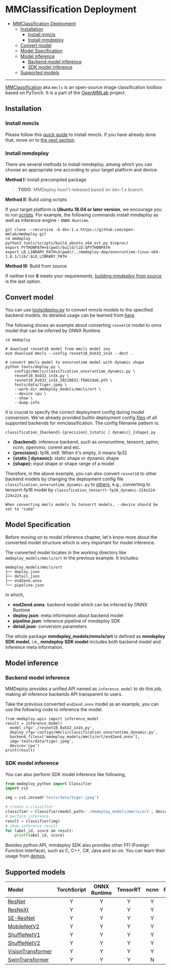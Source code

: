 # MMClassification Deployment

- [MMClassification Deployment](#mmclassification-deployment)
  - [Installation](#installation)
    - [Install mmcls](#install-mmcls)
    - [Install mmdeploy](#install-mmdeploy)
  - [Convert model](#convert-model)
  - [Model Specification](#model-specification)
  - [Model inference](#model-inference)
    - [Backend model inference](#backend-model-inference)
    - [SDK model inference](#sdk-model-inference)
  - [Supported models](#supported-models)

______________________________________________________________________

[MMClassification](https://github.com/open-mmlab/mmclassification) aka `mmcls` is an open-source image classification toolbox based on PyTorch. It is a part of the [OpenMMLab](https://openmmlab.com) project.

## Installation

### Install mmcls

Please follow this [quick guide](https://github.com/open-mmlab/mmclassification/tree/1.x#installation) to install mmcls. If you have already done that, move on to [the next section](#install-mmdeploy).

### Install mmdeploy

There are several methods to install mmdeploy, among which you can choose an appropriate one according to your target platform and device.

**Method I:** Install precompiled package

> **TODO**. MMDeploy hasn't released based on dev-1.x branch.

**Method II:** Build using scripts

If your target platform is **Ubuntu 18.04 or later version**, we encourage you to run
[scripts](../01-how-to-build/build_from_script.md). For example, the following commands install mmdeploy as well as inference engine - `ONNX Runtime`.

```shell
git clone --recursive -b dev-1.x https://github.com/open-mmlab/mmdeploy.git
cd mmdeploy
python3 tools/scripts/build_ubuntu_x64_ort.py $(nproc)
export PYTHONPATH=$(pwd)/build/lib:$PYTHONPATH
export LD_LIBRARY_PATH=$(pwd)/../mmdeploy-dep/onnxruntime-linux-x64-1.8.1/lib/:$LD_LIBRARY_PATH
```

**Method III:** Build from source

If neither **I** nor **II** meets your requirements, [building mmdeploy from source](../01-how-to-build/build_from_source.md) is the last option.

## Convert model

You can use [tools/deploy.py](https://github.com/open-mmlab/mmdeploy/blob/dev-1.x/tools/deploy.py) to convert mmcls models to the specified backend models. Its detailed usage can be learned from [here](https://github.com/open-mmlab/mmdeploy/blob/master/docs/en/02-how-to-run/convert_model.md#usage).

The following shows an example about converting `resnet18` model to onnx model that can be inferred by ONNX Runtime.

```shell
cd mmdeploy

# download resnet18 model from mmcls model zoo
mim download mmcls --config resnet18_8xb32_in1k --dest .

# convert mmcls model to onnxruntime model with dynamic shape
python tools/deploy.py \
    configs/mmcls/classification_onnxruntime_dynamic.py \
    resnet18_8xb32_in1k.py \
    resnet18_8xb32_in1k_20210831-fbbb1da6.pth \
    tests/data/tiger.jpeg \
    --work-dir mmdeploy_models/mmcls/ort \
    --device cpu \
    --show \
    --dump-info
```

It is crucial to specify the correct deployment config during model conversion. We've already provided builtin deployment config [files](https://github.com/open-mmlab/mmdeploy/tree/dev-1.x/configs/mmcls) of all supported backends for mmclassification. The config filename pattern is:

```
classification_{backend}-{precision}_{static | dynamic}_{shape}.py
```

- **{backend}:** inference backend, such as onnxruntime, tensorrt, pplnn, ncnn, openvino, coreml and etc.
- **{precision}:** fp16, int8. When it's empty, it means fp32
- **{static | dynamic}:** static shape or dynamic shape
- **{shape}:** input shape or shape range of a model

Therefore, in the above example, you can also convert `resnet18` to other backend models by changing the deployment config file `classification_onnxruntime_dynamic.py` to [others](https://github.com/open-mmlab/mmdeploy/tree/dev-1.x/configs/mmcls), e.g., converting to tensorrt-fp16 model by `classification_tensorrt-fp16_dynamic-224x224-224x224.py`.

```{tip}
When converting mmcls models to tensorrt models, --device should be set to "cuda"
```

## Model Specification

Before moving on to model inference chapter, let's know more about the converted model structure which is very important for model inference.

The converted model locates in the working directory like `mmdeploy_models/mmcls/ort` in the previous example. It includes:

```
mmdeploy_models/mmcls/ort
├── deploy.json
├── detail.json
├── end2end.onnx
└── pipeline.json
```

in which,

- **end2end.onnx**: backend model which can be inferred by ONNX Runtime
- **deploy.json**: meta information about backend model
- **pipeline.json**: inference pipeline of mmdeploy SDK
- **detail.json**: conversion parameters

The whole package **mmdeploy_models/mmcls/ort** is defined as **mmdeploy SDK model**, i.e., **mmdeploy SDK model** includes both backend model and inference meta information.

## Model inference

### Backend model inference

MMDeploy provides a unified API named as `inference_model` to do this job, making all inference backends API transparent to users.

Take the previous converted `end2end.onnx` model as an example, you can use the following code to inference the model.

```shell
from mmdeploy.apis import inference_model
result = inference_model(
  model_cfg='./resnet18_8xb32_in1k.py',
  deploy_cfg='configs/mmcls/classification_onnxruntime_dynamic.py',
  backend_files=['mmdeploy_models/mmcls/ort/end2end.onnx'],
  img='tests/data/tiger.jpeg',
  device='cpu')
print(result)
```

### SDK model inference

You can also perform SDK model inference like following,

```python
from mmdeploy_python import Classifier
import cv2

img = cv2.imread('tests/data/tiger.jpeg')

# create a classifier
classifier = Classifier(model_path='./mmdeploy_models/mmcls/ort', device_name='cpu', device_id=0)
# perform inference
result = classifier(img)
# show inference result
for label_id, score in result:
    print(label_id, score)
```

Besides python API, mmdeploy SDK also provides other FFI (Foreign Function Interface), such as C, C++, C#, Java and so on. You can learn their usage from [demos](https://github.com/open-mmlab/mmdeploy/tree/master/demo).

## Supported models

| Model                                                                                                      | TorchScript | ONNX Runtime | TensorRT | ncnn | PPLNN | OpenVINO |
| :--------------------------------------------------------------------------------------------------------- | :---------: | :----------: | :------: | :--: | :---: | :------: |
| [ResNet](https://github.com/open-mmlab/mmclassification/tree/master/configs/resnet)                        |      Y      |      Y       |    Y     |  Y   |   Y   |    Y     |
| [ResNeXt](https://github.com/open-mmlab/mmclassification/tree/master/configs/resnext)                      |      Y      |      Y       |    Y     |  Y   |   Y   |    Y     |
| [SE-ResNet](https://github.com/open-mmlab/mmclassification/tree/master/configs/seresnet)                   |      Y      |      Y       |    Y     |  Y   |   Y   |    Y     |
| [MobileNetV2](https://github.com/open-mmlab/mmclassification/tree/master/configs/mobilenet_v2)             |      Y      |      Y       |    Y     |  Y   |   Y   |    Y     |
| [ShuffleNetV1](https://github.com/open-mmlab/mmclassification/tree/master/configs/shufflenet_v1)           |      Y      |      Y       |    Y     |  Y   |   Y   |    Y     |
| [ShuffleNetV2](https://github.com/open-mmlab/mmclassification/tree/master/configs/shufflenet_v2)           |      Y      |      Y       |    Y     |  Y   |   Y   |    Y     |
| [VisionTransformer](https://github.com/open-mmlab/mmclassification/tree/master/configs/vision_transformer) |      Y      |      Y       |    Y     |  Y   |   ?   |    Y     |
| [SwinTransformer](https://github.com/open-mmlab/mmclassification/tree/master/configs/swin_transformer)     |      Y      |      Y       |    Y     |  N   |   ?   |    N     |
